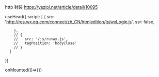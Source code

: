 http 封装
    https://yezipi.net/article/detail/10095

    
useHead({
      script: [ 
        {
          src: 'http://res.wx.qq.com/connect/zh_CN/htmledition/js/wxLogin.js',
          ssr: false,
         
         
        },
        // {
        //   src: '/js/runwx.js', 
        //   tagPosition: 'bodyClose'
        // }
      ]
})

onMounted(()=>{})





